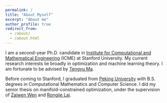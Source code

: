 ```yaml
---
permalink: /
title: "About Myself"
excerpt: "About me"
author_profile: true
redirect_from: 
  - /about/
  - /about.html
---
```


I am a second-year Ph.D. candidate in [Institute for Computational and Mathematical Engineering](https://icme.stanford.edu) (ICME) at Stanford University. My current research interests lie broadly in optimization and machine learning theory. I am fortunate to be advised by [Tengyu Ma](https://ai.stanford.edu/~tengyuma/).

Before coming to Stanford, I graduated from [Peking University](http://english.pku.edu.cn) with B.S. degrees in Computational Mathematics and Computer Science. I did my senior thesis on manifold-constrained optimization, under the supervision of [Zaiwen Wen](http://bicmr.pku.edu.cn/~wenzw/index.html ) and [Rongjie Lai](http://homepages.rpi.edu/~lair/). 





## <!--For more info-->

<!--More info about configuring academicpages can be found in [the guide](https://academicpages.github.io/markdown/). The [guides for the Minimal Mistakes theme](https://mmistakes.github.io/minimal-mistakes/docs/configuration/) (which this theme was forked from) might also be helpful.-->

